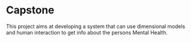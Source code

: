 # Capstone
This project aims at developing a system that can use dimensional models and human interaction to get info about the persons Mental Health.

